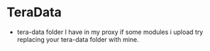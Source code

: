 # TeraData

- tera-data folder I have in my proxy if some modules i upload try replacing your tera-data folder with mine.
